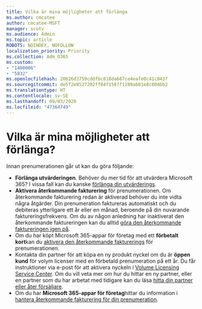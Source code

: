 ```yaml
---
title: Vilka är mina möjligheter att förlänga
ms.author: cmcatee
author: cmcatee-MSFT
manager: scotv
ms.audience: Admin
ms.topic: article
ROBOTS: NOINDEX, NOFOLLOW
localization_priority: Priority
ms.collection: Adm_O365
ms.custom:
- "1400006"
- "5832"
ms.openlocfilehash: 20626d3759cddfbc818da687ce4eafe0c41c843f
ms.sourcegitcommit: de5f2e8527202ff04f1587f1289ab81e8c804bb2
ms.translationtype: HT
ms.contentlocale: sv-SE
ms.lasthandoff: 09/03/2020
ms.locfileid: "47364749"
---
```

# <a name="what-are-my-options-to-extend"></a>Vilka är mina möjligheter att förlänga?

Innan prenumerationen går ut kan du göra följande:

- **Förlänga utvärderingen**.  Behöver du mer tid för att utvärdera Microsoft 365? I vissa fall kan du kanske [förlänga din utvärderings](https://docs.microsoft.com/microsoft-365/commerce/extend-your-trial).  
- **Aktivera återkommande fakturering** för prenumerationen. Om återkommande fakturering redan är aktiverad behöver du inte vidta några åtgärder. Din prenumeration faktureras automatiskt och du debiteras ytterligare ett år eller en månad, beroende på din nuvarande faktureringsfrekvens. Om du av någon anledning har inaktiverat den återkommande faktureringen kan du alltid  [göra den återkommande faktureringen igen på](https://docs.microsoft.com/microsoft-365/commerce/subscriptions/renew-your-subscription).
- Om du har köpt Microsoft 365-appar för företag med ett  **förbetalt kort**kan du  [aktivera den återkommande fakturerings](https://docs.microsoft.com/microsoft-365/commerce/subscriptions/renew-your-subscription)  för prenumerationen.
- Kontakta din partner för att köpa en ny produkt nyckel om du är  **öppen kund**  för volym licenser med en förbetald prenumeration på ett år. Du får instruktioner via e-post för att aktivera nyckeln i  [Volume Licensing Service Center](https://go.microsoft.com/fwlink/p/?LinkID=282016). Om du vill veta mer om hur du hittar en ny partner, eller en partner som du har arbetat med tidigare kan du läsa  [hitta din partner eller åter försäljare](https://docs.microsoft.com/microsoft-365/admin/manage/find-your-partner-or-reseller).
- Om du har  **Microsoft 365-appar för företag**hittar du information i  [hantera återkommande fakturering för din prenumeration](https://docs.microsoft.com/microsoft-365/commerce/subscriptions/renew-your-subscription).
